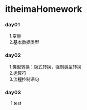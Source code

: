 # itheimaHomework

### day01
&ensp;&ensp;1.变量   
&ensp;&ensp;2.基本数据类型
### day02
&ensp;&ensp;1.类型转换：隐式转换，强制类型转换  
&ensp;&ensp;2.运算符  
&ensp;&ensp;3.流程控制语句   
  ### day03
 &ensp;&ensp; 1.test

